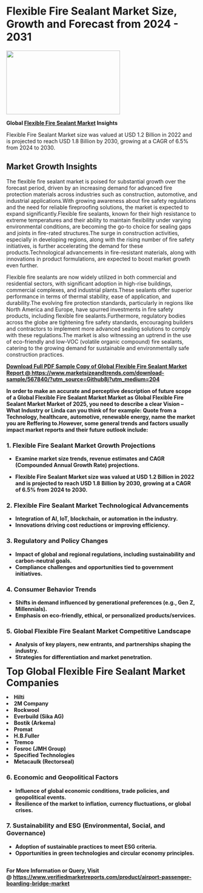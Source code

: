<H1>Flexible Fire Sealant Market Size, Growth and Forecast from 2024 - 2031</H1><img class="aligncenter size-medium wp-image-584254" src="https://thirdeyenews.in/wp-content/uploads/2024/09/Global-Market-Research-300x168.jpeg" alt="" width="300" height="168" /><p><strong>Global&nbsp;<a href="https://www.marketsizeandtrends.com/download-sample/567840/?utm_source=Github8j?utm_medium=204">Flexible Fire Sealant Market</a> Insights</strong></p><p>Flexible Fire Sealant Market size was valued at USD 1.2 Billion in 2022 and is projected to reach USD 1.8 Billion by 2030, growing at a CAGR of 6.5% from 2024 to 2030.</p><p><h2>Market Growth Insights</h2> <p>The flexible fire sealant market is poised for substantial growth over the forecast period, driven by an increasing demand for advanced fire protection materials across industries such as construction, automotive, and industrial applications.With growing awareness about fire safety regulations and the need for reliable fireproofing solutions, the market is expected to expand significantly.Flexible fire sealants, known for their high resistance to extreme temperatures and their ability to maintain flexibility under varying environmental conditions, are becoming the go-to choice for sealing gaps and joints in fire-rated structures.The surge in construction activities, especially in developing regions, along with the rising number of fire safety initiatives, is further accelerating the demand for these products.Technological advancements in fire-resistant materials, along with innovations in product formulations, are expected to boost market growth even further.</p> <p><strong><a href="#"></a></strong></p> <p>Flexible fire sealants are now widely utilized in both commercial and residential sectors, with significant adoption in high-rise buildings, commercial complexes, and industrial plants.These sealants offer superior performance in terms of thermal stability, ease of application, and durability.The evolving fire protection standards, particularly in regions like North America and Europe, have spurred investments in fire safety products, including flexible fire sealants.Furthermore, regulatory bodies across the globe are tightening fire safety standards, encouraging builders and contractors to implement more advanced sealing solutions to comply with these regulations.The market is also witnessing an uptrend in the use of eco-friendly and low-VOC (volatile organic compound) fire sealants, catering to the growing demand for sustainable and environmentally safe construction practices.</p> <p><strong><a href="#"></p><p><span class=""><strong>Download Full PDF Sample Copy of Global Flexible Fire Sealant Market Report</strong> @ <a href="https://www.marketsizeandtrends.com/download-sample/567840/?utm_source=Github8j?utm_medium=204" target="_blank">https://www.marketsizeandtrends.com/download-sample/567840/?utm_source=Github8j?utm_medium=204</a></span></p><p>In order to make an accurate and perceptive description of future scope of a Global&nbsp;Flexible Fire Sealant Market Market as Global&nbsp;Flexible Fire Sealant Market Market of 2025, you need to describe a clear Vision &ndash; What Industry or Linda can you think of for example: Quote from a Technology, healthcare, automotive, renewable energy, name the market you are Reffering to.However, some general trends and factors usually impact market reports and their future outlook include:</p><h3>1.&nbsp;<strong>Flexible Fire Sealant Market Growth Projections</strong></h3><ul><li>Examine market size trends, revenue estimates and CAGR (Compounded Annual Growth Rate) projections.</li><li><p>Flexible Fire Sealant Market size was valued at USD 1.2 Billion in 2022 and is projected to reach USD 1.8 Billion by 2030, growing at a CAGR of 6.5% from 2024 to 2030.</p></li></ul><h3>2.&nbsp;<strong>Flexible Fire Sealant Market Technological Advancements</strong></h3><ul><li>Integration of AI, IoT, blockchain, or automation in the industry.</li><li>Innovations driving cost reductions or improving efficiency.</li></ul><h3>3.&nbsp;<strong>Regulatory and Policy Changes</strong></h3><ul><li>Impact of global and regional regulations, including sustainability and carbon-neutral goals.</li><li>Compliance challenges and opportunities tied to government initiatives.</li></ul><h3>4.&nbsp;<strong>Consumer Behavior Trends</strong></h3><ul><li>Shifts in demand influenced by generational preferences (e.g., Gen Z, Millennials).</li><li>Emphasis on eco-friendly, ethical, or personalized products/services.</li></ul><h3>5.&nbsp;<strong>Global Flexible Fire Sealant Market Competitive Landscape</strong></h3><ul><li>Analysis of key players, new entrants, and partnerships shaping the industry.</li><li>Strategies for differentiation and market penetration.</li></ul><p data-pm-slice="1 1 []"><span style="color: inherit; font-family: inherit; font-size: 25px;">Top Global Flexible Fire Sealant Market Companies</span></p><div class="" data-test-id=""><p><li>Hilti</li><li> 2M Company</li><li> Rockwool</li><li> Everbuild (Sika AG)</li><li> Bostik (Arkema)</li><li> Promat</li><li> H.B.Fuller</li><li> Tremco</li><li> Fosroc (JMH Group)</li><li> Specified Technologies</li><li> Metacaulk (Rectorseal)</li></p></div><h3>6.&nbsp;<strong>Economic and Geopolitical Factors</strong></h3><ul><li>Influence of global economic conditions, trade policies, and geopolitical events.</li><li>Resilience of the market to inflation, currency fluctuations, or global crises.</li></ul><h3>7.&nbsp;<strong>Sustainability and ESG (Environmental, Social, and Governance)</strong></h3><ul><li>Adoption of sustainable practices to meet ESG criteria.</li><li>Opportunities in green technologies and circular economy principles.</li></ul><h2><strong style="font-size: 14px;">For More Information or Query, Visit @&nbsp;</strong><a style="background-color: #ffffff; font-size: 14px;" href="https://www.marketsizeandtrends.com/report/flexible-fire-sealant-market/" target="_blank">https://www.verifiedmarketreports.com/product/airport-passenger-boarding-bridge-market</a></h2>